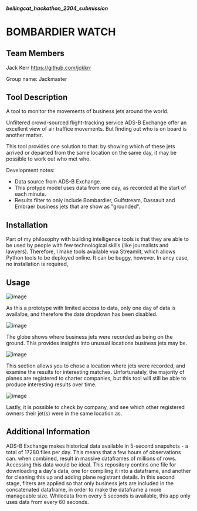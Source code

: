 ##### bellingcat_hackathon_2304_submission

# BOMBARDIER WATCH

## Team Members
Jack Kerr 
https://github.com/jckkrr

Group name: Jackmaster

## Tool Description
A tool to monitor the movements of business jets around the world.

Unfiltered crowd-sourced flight-tracking service ADS-B Exchange offer an excellent view of air traffice movements. But finding out who is on board is another matter.

This tool provides one solution to that: by showing which of these jets arrived or departed from the same location on the same day, it may be possible to work out who met who.

Development notes: 
- Data source from ADS-B Exchange. 
- This protype model uses data from one day, as recorded at the start of each minute. 
- Results filter to only include Bombardier, Gulfstream, Dassault and Embraer business jets that are show as "grounded".


## Installation
Part of my philosophy with building intelligence tools is that they are able to be used by people with few technological skills (like journalists and lawyers). Therefore, I make tools available vua Streamlit, which allows Python tools to be deployed online. It can be buggy, however. In ancy case, no installation is required, 

## Usage

![image](https://user-images.githubusercontent.com/69304112/233846351-947c5fde-e061-49f5-8d02-b3de6450d0ca.png)

As this a prototype with limited access to data, only one day of data is availalbe, and therefore the date dropdown has been disabled.

![image](https://user-images.githubusercontent.com/69304112/233846488-2f688dff-dda6-4054-b826-e37b7451fb00.png)

The globe shows where business jets were recorded as being on the ground. This provides insights into unusual locations business jets may be.

![image](https://user-images.githubusercontent.com/69304112/233846567-abb6242c-c742-44d2-b6d2-f346bbcfe628.png)

This section allows you to chose a location where jets were recorded, and examine the results for interesting matches. Unfortunately, the majority of planes are registered to charter companies, but this tool will still be able to produce interesting results over time.

![image](https://user-images.githubusercontent.com/69304112/233846689-4f8a14da-3bd5-435c-8cb8-e6b9cd720443.png)

Lastly, it is possible to check by company, and see which other registered owners their jet(s) were in the same location as.

## Additional Information

ADS-B Exchange makes historical data available in 5-second snapshots - a total of 17280 files per day. This means that a few hours of observations can. when combined, result in massive dataframes of millions of rows. Accessing this data would be ideal. This repository contins one file for downloading a day's data, one for compiling it into a dataframe, and another for cleaning this up and adding plane registrant details. In this second stage, filters are applied so that only business jets are included in the concatenated dataframe, in order to make the dataframe a more manageable size. Whiledata from every 5 seconds is available, this app only uses data from every 60 seconds. 

